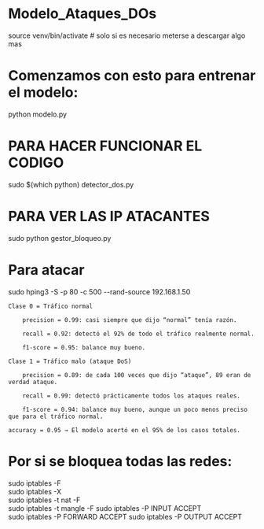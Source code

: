 # Modelo_Ataques_DOs

source venv/bin/activate # solo si es necesario meterse a descargar algo mas

# Comenzamos con esto para entrenar el modelo:
python modelo.py

# PARA HACER FUNCIONAR EL CODIGO
sudo $(which python) detector_dos.py

# PARA VER LAS IP ATACANTES
sudo python gestor_bloqueo.py

# Para atacar
sudo hping3 -S -p 80 -c 500 --rand-source 192.168.1.50

    Clase 0 = Tráfico normal

        precision = 0.99: casi siempre que dijo “normal” tenía razón.

        recall = 0.92: detectó el 92% de todo el tráfico realmente normal.

        f1-score = 0.95: balance muy bueno.

    Clase 1 = Tráfico malo (ataque DoS)

        precision = 0.89: de cada 100 veces que dijo “ataque”, 89 eran de verdad ataque.

        recall = 0.99: detectó prácticamente todos los ataques reales.

        f1-score = 0.94: balance muy bueno, aunque un poco menos preciso que para el tráfico normal.

    accuracy = 0.95 → El modelo acertó en el 95% de los casos totales.

#  Por si se bloquea todas las redes:
sudo iptables -F    
sudo iptables -X    
sudo iptables -t nat -F   
sudo iptables -t mangle -F
sudo iptables -P INPUT ACCEPT    
sudo iptables -P FORWARD ACCEPT
sudo iptables -P OUTPUT ACCEPT
